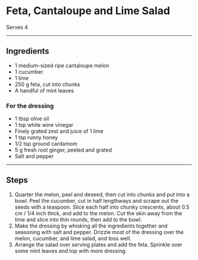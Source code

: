 # Feta, Cantaloupe and Lime Salad

Serves 4

---

## Ingredients

* 1 medium-sized ripe cantaloupe melon
* 1 cucumber
* 1 lime
* 250 g feta, cut into chunks
* A handful of mint leaves

### For the dressing
* 1 tbsp olive oil
* 1 tsp white wine vinegar
* Finely grated zest and juice of 1 lime
* 1 tsp runny honey
* 1/2 tsp ground cardamom
* 5 g fresh root ginger, peeled and grated
* Salt and pepper

---

## Steps

1.  Quarter the melon, peel and deseed, then cut into chunks and put into a bowl. Peel the cucumber, cut in half lengthways and scrape out the seeds with a teaspoon. Slice each half into chunky crescents, about 0.5 cm / 1/4 inch thick, and add to the melon. Cut the skin away from the lime and slice into thin rounds, then add to the bowl.
2.  Make the dressing by whisking all the ingredients together and seasoning with salt and pepper. Drizzle most of the dressing over the melon, cucumber, and lime salad, and toss well.
3.  Arrange the salad over serving plates and add the feta. Sprinkle over some mint leaves and top with more dressing.
